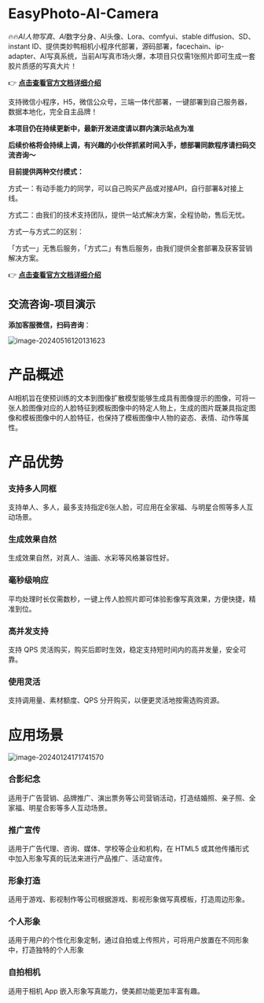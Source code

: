 # EasyPhoto-AI-Camera

🔥🔥*AI人物写真*、*AI*数字分身、AI头像、Lora、comfyui、stable diffusion、SD、instant ID、提供类妙鸭相机小程序代部署，源码部署，facechain、ip-adapter、AI写真系统，当前AI写真市场火爆，本项目只仅需1张照片即可生成一套胶片质感的写真大片！

👉 **[点击查看官方文档详细介绍](https://apifox.com/apidoc/shared-8da75c87-bd4c-410e-9e23-9d9d6c69a43f/doc-3642941)**

支持微信小程序，H5，微信公众号，三端一体代部署，一键部署到自己服务器，数据本地化，完全自主品牌！

**本项目仍在持续更新中，最新开发进度请以群内演示站点为准**

**后续价格将会持续上调，有兴趣的小伙伴抓紧时间入手，想部署同款程序请扫码交流咨询～**

**目前提供两种交付模式：**

方式一：有动手能力的同学，可以自己购买产品或对接API，自行部署&对接上线。

方式二：由我们的技术支持团队，提供一站式解决方案，全程协助，售后无忧。

方式一与方式二的区别：

「方式一」无售后服务，「方式二」有售后服务，由我们提供全套部署及获客营销解决方案。

👉 **[点击查看官方文档详细介绍](https://apifox.com/apidoc/shared-8da75c87-bd4c-410e-9e23-9d9d6c69a43f/doc-3642941)**

## 交流咨询-项目演示

**添加客服微信，扫码咨询**：

![image-20240516120131623](https://qyncdn.heipig.com/zhisui-public/image-20240516120131623.png)

# 产品概述

AI相机旨在使预训练的文本到图像扩散模型能够生成具有图像提示的图像，可将一张人脸图像对应的人脸特征到模板图像中的特定人物上，生成的图片既兼具指定图像和模板图像中的人脸特征，也保持了模板图像中人物的姿态、表情、动作等属性。


# 产品优势

### 支持多人同框

支持单人、多人，最多支持指定6张人脸，可应用在全家福、与明星合照等多人互动场景。

### 生成效果自然

生成效果自然，对真人、油画、水彩等风格兼容性好。

### 毫秒级响应

平均处理时长仅需数秒，一键上传人脸照片即可体验影像写真效果，方便快捷，精准到位。

### 高并发支持

支持 QPS 灵活购买，购买后即时生效，稳定支持短时间内的高并发量，安全可靠。

### 使用灵活

支持调用量、素材额度、QPS 分开购买，以便更灵活地按需选购资源。

# 应用场景
![image-20240124171741570](https://qyncdn.heipig.com/zhisui-public/image-20240124171741570.png)

### 合影纪念

适用于广告营销、品牌推广、演出票务等公司营销活动，打造结婚照、亲子照、全家福、明星合影等多人互动场景。

### 推广宣传

适用于广告代理、咨询、媒体、学校等企业和机构，在 HTML5 或其他传播形式中加入形象写真的玩法来进行产品推广、活动宣传。

### 形象打造

适用于游戏、影视制作等公司根据游戏、影视形象做写真模板，打造周边形象。

### 个人形象

适用于用户的个性化形象定制，通过自拍或上传照片，可将用户放置在不同形象中，打造独特的个人形象

### 自拍相机

适用于相机 App 嵌入形象写真能力，使美颜功能更加丰富有趣。
